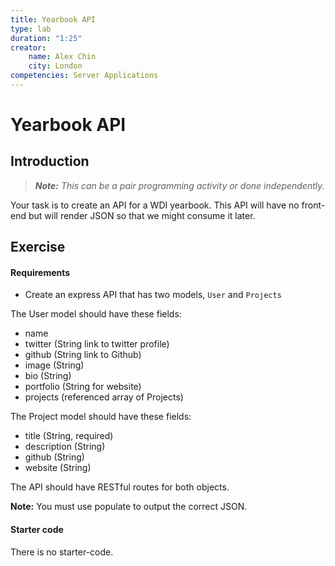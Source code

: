 ```yaml
---
title: Yearbook API
type: lab
duration: "1:25"
creator:
    name: Alex Chin
    city: London
competencies: Server Applications
---
```


# Yearbook API

## Introduction

> ***Note:*** _This can be a pair programming activity or done independently._

Your task is to create an API for a WDI yearbook. This API will have no front-end but will render JSON so that we might consume it later.

## Exercise

#### Requirements

- Create an express API that has two models, `User` and `Projects`

The User model should have these fields:

- name
- twitter (String link to twitter profile)
- github (String link to Github)
- image (String)
- bio (String)
- portfolio (String for website)
- projects (referenced array of Projects)

The Project model should have these fields:

- title (String, required)
- description (String)
- github (String)
- website (String)

The API should have RESTful routes for both objects.

**Note:** You must use populate to output the correct JSON.

#### Starter code

There is no starter-code.

